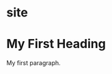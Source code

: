 # site

<!DOCTYPE html>
<html>
<body>

<h1>My First Heading</h1>
<p>My first paragraph.</p>

</body>
</html>
